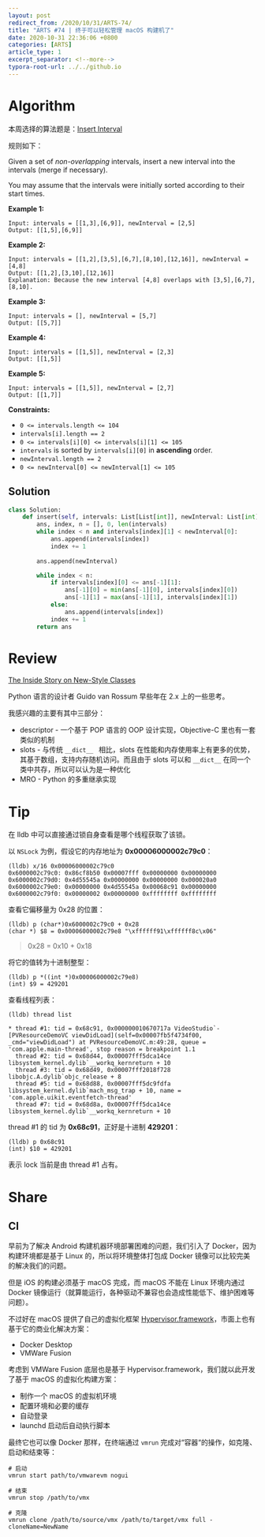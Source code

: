 ```yaml
---
layout: post
redirect_from: /2020/10/31/ARTS-74/
title: "ARTS #74 | 终于可以轻松管理 macOS 构建机了"
date: 2020-10-31 22:36:06 +0800
categories: [ARTS]
article_type: 1
excerpt_separator: <!--more-->
typora-root-url: ../../github.io
---
```



# Algorithm

本周选择的算法题是：[Insert Interval](https://leetcode.com/problems/insert-interval/)

<!--more-->

规则如下：

Given a set of *non-overlapping* intervals, insert a new interval into the intervals (merge if necessary).

You may assume that the intervals were initially sorted according to their start times.

 

**Example 1:**

```
Input: intervals = [[1,3],[6,9]], newInterval = [2,5]
Output: [[1,5],[6,9]]
```

**Example 2:**

```
Input: intervals = [[1,2],[3,5],[6,7],[8,10],[12,16]], newInterval = [4,8]
Output: [[1,2],[3,10],[12,16]]
Explanation: Because the new interval [4,8] overlaps with [3,5],[6,7],[8,10].
```

**Example 3:**

```
Input: intervals = [], newInterval = [5,7]
Output: [[5,7]]
```

**Example 4:**

```
Input: intervals = [[1,5]], newInterval = [2,3]
Output: [[1,5]]
```

**Example 5:**

```
Input: intervals = [[1,5]], newInterval = [2,7]
Output: [[1,7]]
```

 

**Constraints:**

- `0 <= intervals.length <= 104`
- `intervals[i].length == 2`
- `0 <= intervals[i][0] <= intervals[i][1] <= 105`
- `intervals` is sorted by `intervals[i][0]` in **ascending** order.
- `newInterval.length == 2`
- `0 <= newInterval[0] <= newInterval[1] <= 105`

## Solution

```python
class Solution:
    def insert(self, intervals: List[List[int]], newInterval: List[int]) -> List[List[int]]:
        ans, index, n = [], 0, len(intervals)
        while index < n and intervals[index][1] < newInterval[0]:
            ans.append(intervals[index])
            index += 1
        
        ans.append(newInterval)

        while index < n:
            if intervals[index][0] <= ans[-1][1]:
                ans[-1][0] = min(ans[-1][0], intervals[index][0])
                ans[-1][1] = max(ans[-1][1], intervals[index][1])
            else:
                ans.append(intervals[index])
            index += 1
        return ans
```


# Review

[The Inside Story on New-Style Classes](http://python-history.blogspot.com/2010/06/inside-story-on-new-style-classes.html)

Python 语言的设计者 Guido van Rossum 早些年在 2.x 上的一些思考。

我感兴趣的主要有其中三部分：

- descriptor - 一个基于 POP 语言的 OOP 设计实现，Objective-C 里也有一套类似的机制
- slots - 与传统 `__dict__ ` 相比，slots 在性能和内存使用率上有更多的优势，其基于数组，支持内存随机访问。而且由于 slots 可以和 `__dict__` 在同一个类中共存，所以可以认为是一种优化
- MRO - Python 的多重继承实现

# Tip

在 lldb 中可以直接通过锁自身查看是哪个线程获取了该锁。

以 `NSLock` 为例，假设它的内存地址为 **0x00006000002c79c0**：

```
(lldb) x/16 0x00006000002c79c0
0x6000002c79c0: 0x86cf8b50 0x00007fff 0x00000000 0x00000000
0x6000002c79d0: 0x4d55545a 0x00000000 0x00000000 0x000020a0
0x6000002c79e0: 0x00000000 0x4d55545a 0x00068c91 0x00000000
0x6000002c79f0: 0x00000002 0x00000000 0xffffffff 0xffffffff
```

查看它偏移量为 0x28 的位置：

```
(lldb) p (char*)0x6000002c79c0 + 0x28
(char *) $8 = 0x00006000002c79e8 "\xffffff91\xffffff8c\x06"
```

> 0x28 = 0x10 + 0x18

将它的值转为十进制整型：

```
(lldb) p *((int *)0x00006000002c79e8)
(int) $9 = 429201
```

查看线程列表：

```
(lldb) thread list

* thread #1: tid = 0x68c91, 0x000000010670717a VideoStudio`-[PVResourceDemoVC viewDidLoad](self=0x00007fb5f4734f00, _cmd="viewDidLoad") at PVResourceDemoVC.m:49:28, queue = 'com.apple.main-thread', stop reason = breakpoint 1.1
  thread #2: tid = 0x68d44, 0x00007fff5dca14ce libsystem_kernel.dylib`__workq_kernreturn + 10
  thread #3: tid = 0x68d49, 0x00007fff2018f728 libobjc.A.dylib`objc_release + 8
  thread #5: tid = 0x68d88, 0x00007fff5dc9fdfa libsystem_kernel.dylib`mach_msg_trap + 10, name = 'com.apple.uikit.eventfetch-thread'
  thread #7: tid = 0x68d8a, 0x00007fff5dca14ce libsystem_kernel.dylib`__workq_kernreturn + 10
```

thread #1 的 tid 为 **0x68c91**，正好是十进制 **429201**：

```
(lldb) p 0x68c91
(int) $10 = 429201
```

表示 lock 当前是由 thread #1 占有。

# Share

## CI

早前为了解决 Android 构建机器环境部署困难的问题，我们引入了 Docker，因为构建环境都是基于 Linux 的，所以将环境整体打包成 Docker 镜像可以比较完美的解决我们的问题。

但是 iOS 的构建必须基于 macOS 完成，而 macOS 不能在 Linux 环境内通过 Docker 镜像运行（就算能运行，各种驱动不兼容也会造成性能低下、维护困难等问题）。

不过好在 macOS 提供了自己的虚拟化框架 [Hypervisor.framework](https://developer.apple.com/documentation/hypervisor)，市面上也有基于它的商业化解决方案：

- Docker Desktop
- VMWare Fusion

考虑到 VMWare Fusion 底层也是基于 Hypervisor.framework，我们就以此开发了基于 macOS 的虚拟化构建方案：

- 制作一个 macOS 的虚拟机环境
- 配置环境和必要的缓存
- 自动登录
- launchd 启动后自动执行脚本

最终它也可以像 Docker 那样，在终端通过 `vmrun` 完成对“容器“的操作，如克隆、启动和结束等：

```shell
# 启动
vmrun start path/to/vmwarevm nogui

# 结束
vmrun stop /path/to/vmx 

# 克隆
vmrun clone /path/to/source/vmx /path/to/target/vmx full -cloneName=NewName
```